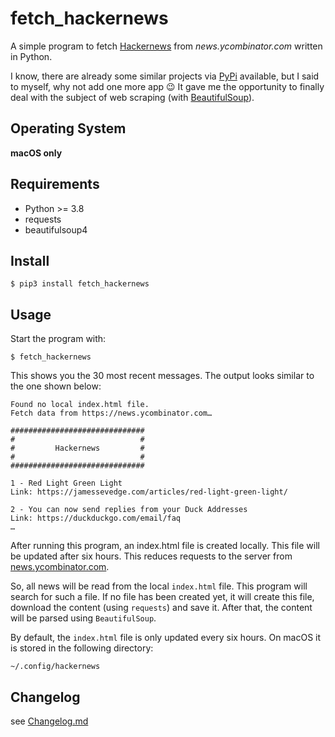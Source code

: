 # fetch_hackernews

A simple program to fetch [Hackernews](https://news.ycombinator.com) from *news.ycombinator.com* written in Python.

I know, there are already some similar projects via [PyPi](https://pypi.org) available, but I said to myself, why not add one more app :wink: It gave me the opportunity to finally deal with the subject of web scraping (with [BeautifulSoup](https://www.crummy.com/software/BeautifulSoup/bs4/doc/)).

## Operating System

**macOS only**

## Requirements

* Python >= 3.8
* requests
* beautifulsoup4

## Install

    $ pip3 install fetch_hackernews

## Usage

Start the program with:

    $ fetch_hackernews

This shows you the 30 most recent messages. The output looks similar to the one shown below:

    Found no local index.html file.
    Fetch data from https://news.ycombinator.com…

    ##############################
    #                            #
    #         Hackernews         #
    #                            #
    ##############################

    1 - Red Light Green Light
    Link: https://jamessevedge.com/articles/red-light-green-light/
    
    2 - You can now send replies from your Duck Addresses
    Link: https://duckduckgo.com/email/faq
    …

After running this program, an index.html file is created locally. This file will be updated after six hours. This reduces requests to the server from [news.ycombinator.com](https://news.ycombinator.com).

So, all news will be read from the local `index.html` file. This program will search for such a file. If no file has been created yet, it will create this file, download the content (using `requests`) and save it. After that, the content will be parsed using `BeautifulSoup`.

By default, the `index.html` file is only updated every six hours. On macOS it is stored in the following directory:

    ~/.config/hackernews

## Changelog

see [Changelog.md](#)
